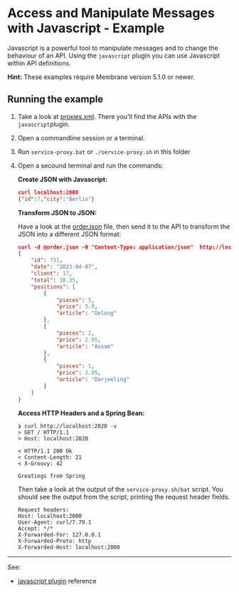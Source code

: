 # Access and Manipulate Messages with Javascript - Example

Javascript is a powerful tool to manipulate messages and to change the behaviour of an API. Using the `javascript` plugin you can use Javascript within API definitions.

**Hint:** These examples require Membrane version 5.1.0 or newer.

## Running the example

1. Take a look at [proxies.xml](proxies.xml). There you'll find the APIs with the `javascript`plugin.
2. Open a commandline session or a terminal.
3. Run `service-proxy.bat` or `./service-proxy.sh` in this folder
4. Open a secound terminal and run the commands:

   **Create JSON with Javascript:**

   ```json
   curl localhost:2000
   {"id":7,"city":"Berlin"}
   ```

   **Transform JSON to JSON:**

   Have a look at the [order.json](order.json) file, then send it to the API to transform the JSON into a different JSON format: 

   ```json
   curl -d @order.json -H "Content-Type: application/json"  http://localhost:2010
   {
       "id": 731,
       "date": "2023-04-07",
       "client": 17,
       "total": 38.35,
       "positions": [
           {
               "pieces": 5,
               "price": 5.9,
               "article": "Oolong"
           },
           {
               "pieces": 2,
               "price": 2.95,
               "article": "Assam"
           },
           {
               "pieces": 1,
               "price": 2.95,
               "article": "Darjeeling"
           }
       ]
   }
   ```

    **Access HTTP Headers and a Spring Bean:**

   ```shell
   ❯ curl http://localhost:2020 -v
   > GET / HTTP/1.1
   > Host: localhost:2020

   < HTTP/1.1 200 Ok
   < Content-Length: 21
   < X-Groovy: 42
 
   Greatings from Spring       
   ```

   Then take a look at the output of the `service-proxy.sh/bat` script. You should see the output from the script, printing the request header fields.


   ```
   Request headers:
   Host: localhost:2000
   User-Agent: curl/7.79.1
   Accept: */*
   X-Forwarded-For: 127.0.0.1
   X-Forwarded-Proto: http
   X-Forwarded-Host: localhost:2000
   ```

---
See: 
- [javascript plugin](https://www.membrane-soa.org/service-proxy-doc/current/configuration/reference/javascript.htm) reference







